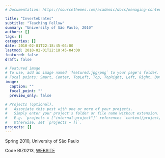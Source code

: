 ```yaml
---
# Documentation: https://sourcethemes.com/academic/docs/managing-content/

title: "Invertebrates"
subtitle: "Teaching Fellow"
summary: "University of São Paulo, 2010"
authors: []
tags: []
categories: []
date: 2010-02-01T22:18:45-04:00
lastmod: 2010-02-01T22:18:45-04:00
featured: false
draft: false

# Featured image
# To use, add an image named `featured.jpg/png` to your page's folder.
# Focal points: Smart, Center, TopLeft, Top, TopRight, Left, Right, BottomLeft, Bottom, BottomRight.
image:
  caption: ""
  focal_point: ""
  preview_only: false

# Projects (optional).
#   Associate this post with one or more of your projects.
#   Simply enter your project's folder or file name without extension.
#   E.g. `projects = ["internal-project"]` references `content/project/deep-learning/index.md`.
#   Otherwise, set `projects = []`.
projects: []
---
```


Spring 2010, University of São Paulo

Code BIZ0213, [WEBSITE](https://biz0213.ib.usp.br)
